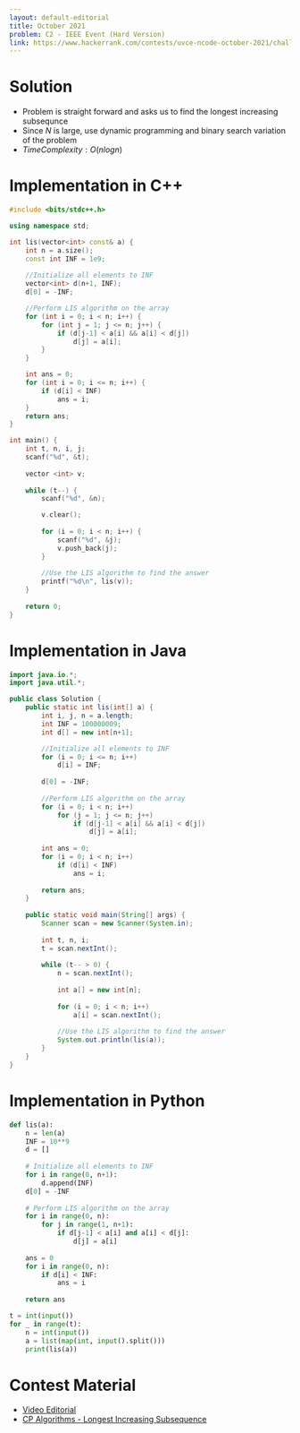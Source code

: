 ```yaml
---
layout: default-editorial
title: October 2021
problem: C2 - IEEE Event (Hard Version)
link: https://www.hackerrank.com/contests/uvce-ncode-october-2021/challenges/c2-craziest-sub-sequence
---
```

# Solution

- Problem is straight forward and asks us to find the longest increasing subsequnce
- Since $N$ is large, use dynamic programming and binary search variation of the problem
- $Time Complexity: O(nlogn)$

$$$$

# Implementation in C++

```cpp
#include <bits/stdc++.h>

using namespace std;

int lis(vector<int> const& a) {
    int n = a.size();
    const int INF = 1e9;
    
    //Initialize all elements to INF
    vector<int> d(n+1, INF);
    d[0] = -INF;

    //Perform LIS algorithm on the array
    for (int i = 0; i < n; i++) {
        for (int j = 1; j <= n; j++) {
            if (d[j-1] < a[i] && a[i] < d[j])
                d[j] = a[i];
        }
    }

    int ans = 0;
    for (int i = 0; i <= n; i++) {
        if (d[i] < INF)
            ans = i;
    }
    return ans;
}

int main() {
    int t, n, i, j;
    scanf("%d", &t);
    
    vector <int> v;
    
    while (t--) {
        scanf("%d", &n);

        v.clear();
        
        for (i = 0; i < n; i++) {
            scanf("%d", &j);
            v.push_back(j);
        }
        
        //Use the LIS algorithm to find the answer
        printf("%d\n", lis(v));
    }
    
    return 0;
}
```

$$$$

# Implementation in Java

```java
import java.io.*;
import java.util.*;

public class Solution {
    public static int lis(int[] a) {
        int i, j, n = a.length;
        int INF = 100000009;
        int d[] = new int[n+1];

        //Initialize all elements to INF
        for (i = 0; i <= n; i++)
            d[i] = INF;
        
        d[0] = -INF;
        
        //Perform LIS algorithm on the array
        for (i = 0; i < n; i++)
            for (j = 1; j <= n; j++)
                if (d[j-1] < a[i] && a[i] < d[j])
                    d[j] = a[i];
        
        int ans = 0;
        for (i = 0; i < n; i++)
            if (d[i] < INF)
                ans = i;
        
        return ans;
    }
    
    public static void main(String[] args) {
        Scanner scan = new Scanner(System.in);
        
        int t, n, i;
        t = scan.nextInt();
        
        while (t-- > 0) {
            n = scan.nextInt();
            
            int a[] = new int[n];
            
            for (i = 0; i < n; i++)
                a[i] = scan.nextInt();
            
            //Use the LIS algorithm to find the answer
            System.out.println(lis(a));
        }
    }
}
```

$$$$

# Implementation in Python

```python
def lis(a):
    n = len(a)
    INF = 10**9
    d = []
    
    # Initialize all elements to INF
    for i in range(0, n+1):
        d.append(INF)
    d[0] = -INF
    
    # Perform LIS algorithm on the array
    for i in range(0, n):
        for j in range(1, n+1):
            if d[j-1] < a[i] and a[i] < d[j]:
                d[j] = a[i]
                
    ans = 0
    for i in range(0, n):
        if d[i] < INF:
            ans = i
            
    return ans

t = int(input())
for _ in range(t):
    n = int(input())
    a = list(map(int, input().split()))
    print(lis(a))
```

$$$$

# Contest Material

- [Video Editorial](https://www.youtube.com/watch?v=oMYjTUoNQmQ)
- [CP Algorithms - Longest Increasing Subsequence](https://cp-algorithms.com/sequences/longest_increasing_subsequence.html)
